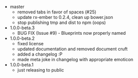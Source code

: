 - master
  - removed tabs in favor of spaces (#25)
  - update rx-ember to 0.2.4, clean up bower.json
  - stop publishing tmp and dist to npm (oops)
- 1.0.0-beta.3
  - BUG FIX (Issue #9) - Blueprints now properly named
- 1.0.0-beta.2
  - fixed license
  - updated documentation and removed document cruft
  - added a changelog :P
  - made meta joke in changelog with appropriate emoticon
- 1.0.0-beta.1
  - just releasing to public
